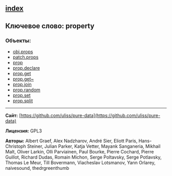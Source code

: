 [index](../index.html)
---

## Ключевое слово: property

### Объекты:
* [obj.props](../obj.props.html)
* [patch.props](../patch.props.html)
* [prop](../prop.html)
* [prop.declare](../prop.declare.html)
* [prop.get](../prop.get.html)
* [prop.get~](../prop.get~.html)
* [prop.join](../prop.join.html)
* [prop.random](../prop.random.html)
* [prop.set](../prop.set.html)
* [prop.split](../prop.split.html)

---
**Сайт:** [https://github.com/uliss/pure-data](https://github.com/uliss/pure-data)

**Лицензия:** GPL3

**Авторы:** Albert Graef, Alex Nadzharov, André Sier, Eliott Paris, Hans-Christoph Steiner, Julian Parker, Katja Vetter, Mayank Sanganeria, Mikhail Malt, Oliver Larkin, Olli Parviainen, Paul Bourke, Pierre Cochard, Pierre Guillot, Richard Dudas, Romain Michon, Serge Poltavsky, Serge Potlavsky, Thomas Le Meur, Till Bovermann, Viacheslav Lotsmanov, Yann Orlarey, naivesound, thedrgreenthumb
